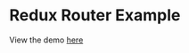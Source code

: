 # Redux Router Example
View the demo [here](https://ethossoftworks.github.io/redux-router/example/build/index.html)